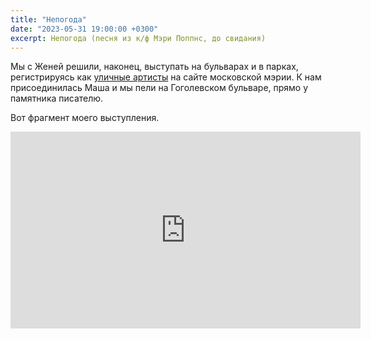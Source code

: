 ```yaml
---
title: "Непогода"
date: "2023-05-31 19:00:00 +0300"
excerpt: Непогода (песня из к/ф Мэри Поппнс, до свидания)
---
```


Мы с Женей решили, наконец, выступать на бульварах и в парках, регистрируясь как [уличные артисты](https://www.mos.ru/city/projects/streetmusicfest/) на сайте московской мэрии. К нам присоединилась Маша и мы пели на Гоголевском бульваре, прямо у памятника писателю.

Вот фрагмент моего выступления.

<div class="video-wrapper">
    <iframe width="560" height="315" src="https://www.youtube.com/embed/kqrysIgbCTo" title="YouTube video player" frameborder="0" allow="accelerometer; autoplay; clipboard-write; encrypted-media; gyroscope; picture-in-picture; web-share" allowfullscreen></iframe>
</div>
